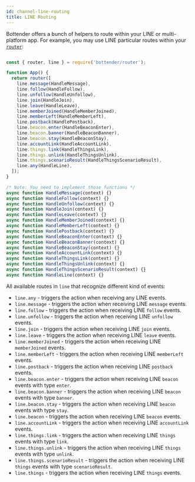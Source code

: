 ```yaml
---
id: channel-line-routing
title: LINE Routing
---
```

Bottender offers a bunch of helpers to route within your LINE or multi-platform app. For example, you may use LINE particular routes within your [`router`](the-basics-routing.md):

```js

const { router, line } = require('bottender/router');

function App() {
  return router([
    line.message(HandleMessage),
    line.follow(HandleFollow),
    line.unfollow(HandleUnfollow),
    line.join(HandleJoin),
    line.leave(HandleLeave),
    line.memberJoined(HandleMemberJoined),
    line.memberLeft(HandleMemberLeft),
    line.postback(HandlePostback),
    line.beacon.enter(HandleBeaconEnter),
    line.beacon.banner(HandleBeaconBanner),
    line.beacon.stay(HandleBeaconStay),
    line.accountLink(HandleAccountLink),
    line.things.link(HandleThingsLink),
    line.things.unlink(HandleThingsUnlink),
    line.things.scenarioResult(HandleThingsScenarioResult),
    line.any(HandleLine),
  ]);
}

/* Note: You need to implement those functions */
async function HandleMessage(context) {}
async function HandleFollow(context) {}
async function HandleUnfollow(context) {}
async function HandleJoin(context) {}
async function HandleLeave(context) {}
async function HandleMemberJoined(context) {}
async function HandleMemberLeft(context) {}
async function HandlePostback(context) {}
async function HandleBeaconEnter(context) {}
async function HandleBeaconBanner(context) {}
async function HandleBeaconStay(context) {}
async function HandleAccountLink(context) {}
async function HandleThingsLink(context) {}
async function HandleThingsUnlink(context) {}
async function HandleThingsScenarioResult(context) {}
async function HandleLine(context) {}

```

All available routes in `line` that recognize different kind of events:

-   `line.any` - triggers the action when receiving any LINE events.
-   `line.message` - triggers the action when receiving LINE `message` events.
-   `line.follow` - triggers the action when receiving LINE `follow` events.
-   `line.unfollow` - triggers the action when receiving LINE `unfollow` events.
-   `line.join` - triggers the action when receiving LINE `join` events.
-   `line.leave` - triggers the action when receiving LINE `leave` events.
-   `line.memberJoined` - triggers the action when receiving LINE `memberJoined` events.
-   `line.memberLeft` - triggers the action when receiving LINE `memberLeft` events.
-   `line.postback` - triggers the action when receiving LINE `postback` events.
-   `line.beacon.enter` - triggers the action when receiving LINE `beacon` events with type `enter`.
-   `line.beacon.banner` - triggers the action when receiving LINE `beacon` events with type `banner`.
-   `line.beacon.stay` - triggers the action when receiving LINE `beacon` events with type `stay`.
-   `line.beacon` - triggers the action when receiving LINE `beacon` events.
-   `line.accountLink` - triggers the action when receiving LINE `accountLink` events.
-   `line.things.link` - triggers the action when receiving LINE `things` events with type `link`.
-   `line.things.unlink` - triggers the action when receiving LINE `things` events with type `unlink`.
-   `line.things.scenarioResult` - triggers the action when receiving LINE `things` events with type `scenarioResult`.
-   `line.things` - triggers the action when receiving LINE `things` events.
